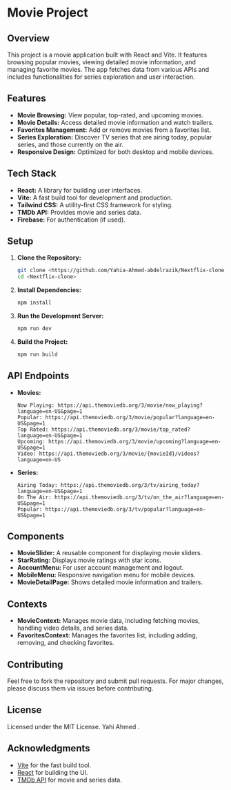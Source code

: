 # Movie Project

## Overview

This project is a movie application built with React and Vite. It features browsing popular movies, viewing detailed movie information, and managing favorite movies. The app fetches data from various APIs and includes functionalities for series exploration and user interaction.

## Features

- **Movie Browsing:** View popular, top-rated, and upcoming movies.
- **Movie Details:** Access detailed movie information and watch trailers.
- **Favorites Management:** Add or remove movies from a favorites list.
- **Series Exploration:** Discover TV series that are airing today, popular series, and those currently on the air.
- **Responsive Design:** Optimized for both desktop and mobile devices.

## Tech Stack

- **React:** A library for building user interfaces.
- **Vite:** A fast build tool for development and production.
- **Tailwind CSS:** A utility-first CSS framework for styling.
- **TMDb API:** Provides movie and series data.
- **Firebase:** For authentication (if used).

## Setup

1. **Clone the Repository:**

   ```bash
   git clone <https://github.com/Yahia-Ahmed-abdelrazik/Nextflix-clone>
   cd <Nextflix-clone>
   ```

2. **Install Dependencies:**

   ```bash
   npm install
   ```

3. **Run the Development Server:**

   ```bash
   npm run dev
   ```

4. **Build the Project:**
   ```bash
   npm run build
   ```

## API Endpoints

- **Movies:**

  ```plaintext
  Now Playing: https://api.themoviedb.org/3/movie/now_playing?language=en-US&page=1
  Popular: https://api.themoviedb.org/3/movie/popular?language=en-US&page=1
  Top Rated: https://api.themoviedb.org/3/movie/top_rated?language=en-US&page=1
  Upcoming: https://api.themoviedb.org/3/movie/upcoming?language=en-US&page=1
  Video: https://api.themoviedb.org/3/movie/{movieId}/videos?language=en-US
  ```

- **Series:**
  ```plaintext
  Airing Today: https://api.themoviedb.org/3/tv/airing_today?language=en-US&page=1
  On The Air: https://api.themoviedb.org/3/tv/on_the_air?language=en-US&page=1
  Popular: https://api.themoviedb.org/3/tv/popular?language=en-US&page=1
  ```

## Components

- **MovieSlider:** A reusable component for displaying movie sliders.
- **StarRating:** Displays movie ratings with star icons.
- **AccountMenu:** For user account management and logout.
- **MobileMenu:** Responsive navigation menu for mobile devices.
- **MovieDetailPage:** Shows detailed movie information and trailers.

## Contexts

- **MovieContext:** Manages movie data, including fetching movies, handling video details, and series data.
- **FavoritesContext:** Manages the favorites list, including adding, removing, and checking favorites.

## Contributing

Feel free to fork the repository and submit pull requests. For major changes, please discuss them via issues before contributing.

## License

Licensed under the MIT License. Yahi Ahmed .

## Acknowledgments

- [Vite](https://vitejs.dev/) for the fast build tool.
- [React](https://reactjs.org/) for building the UI.
- [TMDb API](https://www.themoviedb.org/documentation/api) for movie and series data.

